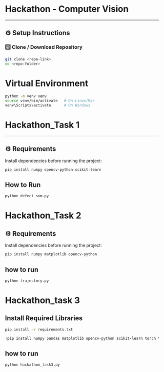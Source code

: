 # Hackathon - Computer Vision

---

## ⚙️ Setup Instructions

### 1️⃣ Clone / Download Repository
```bash
git clone <repo-link>
cd <repo-folder>
```


# Virtual Environment
```bash
python -m venv venv
source venv/bin/activate   # On Linux/Mac
venv\Scripts\activate      # On Windows
```

# Hackathon_Task 1

---
## ⚙️ Requirements

Install dependencies before running the project:

```bash
pip install numpy opencv-python scikit-learn
```

## How to Run
```bash
python defect_svm.py
```


# Hackathon_Task 2

## ⚙️ Requirements

Install dependencies before running the project:

```bash
pip install numpy matplotlib opencv-python
```

## how to run
```bash
python trajectory.py
```

# Hackathon_task 3

## Install Required Libraries
```bash
pip install -r requirements.txt
```
```bash
!pip install numpy pandas matplotlib opencv-python scikit-learn torch torchvision ultralytics
```

## how to run
```bash
python hackathon_task3.py
```
